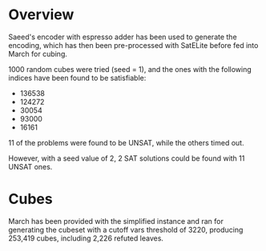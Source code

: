 # Overview

Saeed's encoder with espresso adder has been used to generate the encoding, which has then been pre-processed with SatELite before fed into March for cubing.

1000 random cubes were tried (seed = 1), and the ones with the following indices have been found to be satisfiable:

- 136538
- 124272
- 30054
- 93000
- 16161

11 of the problems were found to be UNSAT, while the others timed out.

However, with a seed value of 2, 2 SAT solutions could be found with 11 UNSAT ones.

# Cubes

March has been provided with the simplified instance and ran for generating the cubeset with a cutoff vars threshold of 3220, producing 253,419 cubes, including 2,226 refuted leaves.

